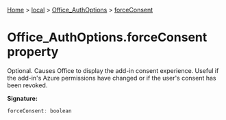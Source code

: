 [Home](./index) &gt; [local](local.md) &gt; [Office\_AuthOptions](local.office_authoptions.md) &gt; [forceConsent](local.office_authoptions.forceconsent.md)

# Office\_AuthOptions.forceConsent property

Optional. Causes Office to display the add-in consent experience. Useful if the add-in's Azure permissions have changed or if the user's consent has been revoked.

**Signature:**
```javascript
forceConsent: boolean
```

